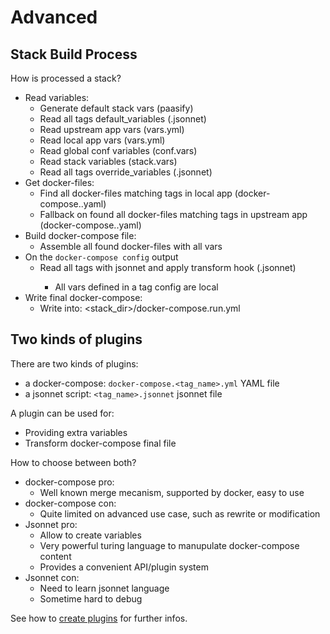 # Advanced


## Stack Build Process

How is processed a stack?

* Read variables:
    * Generate default stack vars (paasify)
    * Read all tags default_variables (<tags>.jsonnet)
    * Read upstream app vars (vars.yml)
    * Read local app vars (vars.yml)
    * Read global conf variables (conf.vars)
    * Read stack variables (stack.vars)
    * Read all tags override_variables (<tags>.jsonnet)
* Get docker-files:
    * Find all docker-files matching tags in local app (docker-compose.<tags>.yaml)
    * Fallback on found all docker-files matching tags in upstream app (docker-compose.<tags>.yaml)
* Build docker-compose file:
    * Assemble all found docker-files with all vars
* On the `docker-compose config` output
    * Read all tags with jsonnet and apply transform hook (<tags>.jsonnet)
        * All vars defined in a tag config are local
* Write final docker-compose:
    * Write into: <stack_dir>/docker-compose.run.yml

## Two kinds of plugins

There are two kinds of plugins:

* a docker-compose: `docker-compose.<tag_name>.yml` YAML file
* a jsonnet script: `<tag_name>.jsonnet` jsonnet file

A plugin can be used for:

* Providing extra variables
* Transform docker-compose final file

How to choose between both?

* docker-compose pro:
    * Well known merge mecanism, supported by docker, easy to use
* docker-compose con:
    * Quite limited on advanced use case, such as rewrite or modification
* Jsonnet pro:
    * Allow to create variables
    * Very powerful turing language to manupulate docker-compose content
    * Provides a convenient API/plugin system
* Jsonnet con:
    * Need to learn jsonnet language
    * Sometime hard to debug

See how to [create plugins](extend/extend_plugins.md) for further infos.
